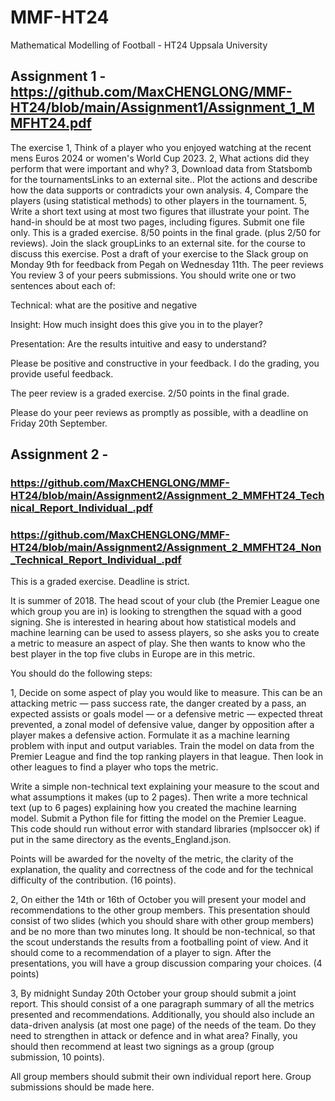 # MMF-HT24
Mathematical Modelling of Football - HT24 Uppsala University
## Assignment 1 - https://github.com/MaxCHENGLONG/MMF-HT24/blob/main/Assignment1/Assignment_1_MMFHT24.pdf
The exercise
1, Think of a player who you enjoyed watching at the recent mens Euros 2024 or women's World Cup 2023.
2, What actions did they perform that were important and why?
3, Download data from Statsbomb for the tournamentsLinks to an external site.. Plot the actions and describe how the data supports or contradicts your own analysis.
4, Compare the players (using statistical methods) to other players in the tournament.
5, Write a short text using at most two figures that illustrate your point.
The hand-in should be at most two pages, including figures. Submit one file only.
This is a graded exercise. 8/50 points in the final grade. (plus 2/50 for reviews).
Join the slack groupLinks to an external site. for the course to discuss this exercise.
Post a draft of your exercise to the Slack group on Monday 9th for feedback from Pegah on Wednesday 11th.
The peer reviews
You review 3 of your peers submissions. You should write one or two sentences about each of:

Technical: what are the positive and negative 

Insight: How much insight does this give you in to the player?

Presentation: Are the results intuitive and easy to understand?

Please be positive and constructive in your feedback. I do the grading, you provide useful feedback.

The peer review is a graded exercise. 2/50 points in the final grade.

Please do your peer reviews as promptly as possible, with a deadline on Friday 20th September.

## Assignment 2 - 
### https://github.com/MaxCHENGLONG/MMF-HT24/blob/main/Assignment2/Assignment_2_MMFHT24_Technical_Report_Individual_.pdf
### https://github.com/MaxCHENGLONG/MMF-HT24/blob/main/Assignment2/Assignment_2_MMFHT24_Non_Technical_Report_Individual_.pdf
This is a graded exercise. Deadline is strict.

It is summer of 2018. The head scout of your club (the Premier League one which group you are in) is looking to strengthen the squad with a good signing. She is interested in hearing about how statistical models and machine learning can be used to assess players, so she asks you to create a metric to measure an aspect of play. She then wants to know who the best player in the top five clubs in Europe are in this metric.

You should do the following steps:

1, Decide on some aspect of play you would like to measure. This can be an attacking metric — pass success rate, the danger created by a pass, an expected assists or goals model — or a defensive metric — expected threat prevented, a zonal model of defensive value, danger by opposition after a player makes a defensive action. Formulate it as a machine learning problem with input and output variables. Train the model on data from the Premier League and find the top ranking players in that league. Then look in other leagues to find a player who tops the metric.

Write a simple non-technical text explaining your measure to the scout and what assumptions it makes (up to 2 pages).  Then write a more technical text (up to 6 pages) explaining how you created the machine learning model. Submit a Python file for fitting the model on the Premier League. This code should run without error with standard libraries (mplsoccer ok) if put in the same directory as the events_England.json.

Points will be awarded for the novelty of the metric, the clarity of the explanation, the quality and correctness of the code and for the technical difficulty of the contribution. (16 points). 

2, On either the 14th or 16th of October you will present your model and recommendations to the other group members. This presentation should consist of two slides (which you should share with other group members) and be no more than two minutes long. It should be non-technical, so that the scout understands the results from a footballing point of view. And it should come to a recommendation of a player to sign. After the presentations, you will have a group discussion comparing your choices. (4 points)

3, By midnight Sunday 20th October your group should submit a joint report. This should consist of a one paragraph summary of all the metrics presented and recommendations. Additionally, you should also include an data-driven analysis (at most one page) of the needs of the team. Do they need to strengthen in attack or defence and in what area? Finally, you should then recommend at least two signings as a group (group submission, 10 points). 

All group members should submit their own individual report here. Group submissions should be made here.
